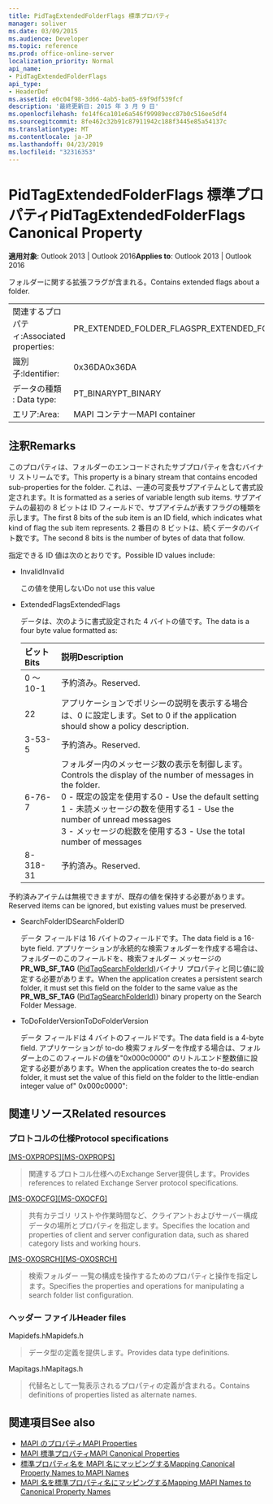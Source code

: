 ```yaml
---
title: PidTagExtendedFolderFlags 標準プロパティ
manager: soliver
ms.date: 03/09/2015
ms.audience: Developer
ms.topic: reference
ms.prod: office-online-server
localization_priority: Normal
api_name:
- PidTagExtendedFolderFlags
api_type:
- HeaderDef
ms.assetid: e0c04f98-3d66-4ab5-ba05-69f9df539fcf
description: '最終更新日: 2015 年 3 月 9 日'
ms.openlocfilehash: fe14f6ca101e6a546f99989ecc87b0c516ee5df4
ms.sourcegitcommit: 8fe462c32b91c87911942c188f3445e85a54137c
ms.translationtype: MT
ms.contentlocale: ja-JP
ms.lasthandoff: 04/23/2019
ms.locfileid: "32316353"
---
```

# <a name="pidtagextendedfolderflags-canonical-property"></a><span data-ttu-id="c4d3b-103">PidTagExtendedFolderFlags 標準プロパティ</span><span class="sxs-lookup"><span data-stu-id="c4d3b-103">PidTagExtendedFolderFlags Canonical Property</span></span>
 
<span data-ttu-id="c4d3b-104">**適用対象**: Outlook 2013 | Outlook 2016</span><span class="sxs-lookup"><span data-stu-id="c4d3b-104">**Applies to**: Outlook 2013 | Outlook 2016</span></span> 
  
<span data-ttu-id="c4d3b-105">フォルダーに関する拡張フラグが含まれる。</span><span class="sxs-lookup"><span data-stu-id="c4d3b-105">Contains extended flags about a folder.</span></span>
  
|||
|:-----|:-----|
|<span data-ttu-id="c4d3b-106">関連するプロパティ:</span><span class="sxs-lookup"><span data-stu-id="c4d3b-106">Associated properties:</span></span>  <br/> |<span data-ttu-id="c4d3b-107">PR_EXTENDED_FOLDER_FLAGS</span><span class="sxs-lookup"><span data-stu-id="c4d3b-107">PR_EXTENDED_FOLDER_FLAGS</span></span>  <br/> |
|<span data-ttu-id="c4d3b-108">識別子:</span><span class="sxs-lookup"><span data-stu-id="c4d3b-108">Identifier:</span></span>  <br/> |<span data-ttu-id="c4d3b-109">0x36DA</span><span class="sxs-lookup"><span data-stu-id="c4d3b-109">0x36DA</span></span>  <br/> |
|<span data-ttu-id="c4d3b-110">データの種類 : </span><span class="sxs-lookup"><span data-stu-id="c4d3b-110">Data type:</span></span>  <br/> |<span data-ttu-id="c4d3b-111">PT_BINARY</span><span class="sxs-lookup"><span data-stu-id="c4d3b-111">PT_BINARY</span></span>  <br/> |
|<span data-ttu-id="c4d3b-112">エリア:</span><span class="sxs-lookup"><span data-stu-id="c4d3b-112">Area:</span></span>  <br/> |<span data-ttu-id="c4d3b-113">MAPI コンテナー</span><span class="sxs-lookup"><span data-stu-id="c4d3b-113">MAPI container</span></span>  <br/> |
   
## <a name="remarks"></a><span data-ttu-id="c4d3b-114">注釈</span><span class="sxs-lookup"><span data-stu-id="c4d3b-114">Remarks</span></span>

<span data-ttu-id="c4d3b-115">このプロパティは、フォルダーのエンコードされたサブプロパティを含むバイナリ ストリームです。</span><span class="sxs-lookup"><span data-stu-id="c4d3b-115">This property is a binary stream that contains encoded sub-properties for the folder.</span></span> <span data-ttu-id="c4d3b-116">これは、一連の可変長サブアイテムとして書式設定されます。</span><span class="sxs-lookup"><span data-stu-id="c4d3b-116">It is formatted as a series of variable length sub items.</span></span> <span data-ttu-id="c4d3b-117">サブアイテムの最初の 8 ビットは ID フィールドで、サブアイテムが表すフラグの種類を示します。</span><span class="sxs-lookup"><span data-stu-id="c4d3b-117">The first 8 bits of the sub item is an ID field, which indicates what kind of flag the sub item represents.</span></span> <span data-ttu-id="c4d3b-118">2 番目の 8 ビットは、続くデータのバイト数です。</span><span class="sxs-lookup"><span data-stu-id="c4d3b-118">The second 8 bits is the number of bytes of data that follow.</span></span>
  
<span data-ttu-id="c4d3b-119">指定できる ID 値は次のとおりです。</span><span class="sxs-lookup"><span data-stu-id="c4d3b-119">Possible ID values include:</span></span>
  
- <span data-ttu-id="c4d3b-120">Invalid</span><span class="sxs-lookup"><span data-stu-id="c4d3b-120">Invalid</span></span>
    
   <span data-ttu-id="c4d3b-121">この値を使用しない</span><span class="sxs-lookup"><span data-stu-id="c4d3b-121">Do not use this value</span></span>
    
- <span data-ttu-id="c4d3b-122">ExtendedFlags</span><span class="sxs-lookup"><span data-stu-id="c4d3b-122">ExtendedFlags</span></span>
    
   <span data-ttu-id="c4d3b-123">データは、次のように書式設定された 4 バイトの値です。</span><span class="sxs-lookup"><span data-stu-id="c4d3b-123">The data is a four byte value formatted as:</span></span>
    
   |<span data-ttu-id="c4d3b-124">**ビット**</span><span class="sxs-lookup"><span data-stu-id="c4d3b-124">**Bits**</span></span>|<span data-ttu-id="c4d3b-125">**説明**</span><span class="sxs-lookup"><span data-stu-id="c4d3b-125">**Description**</span></span>|
   |:-----|:-----|
   |<span data-ttu-id="c4d3b-126">0 ～ 1</span><span class="sxs-lookup"><span data-stu-id="c4d3b-126">0-1</span></span>  <br/> |<span data-ttu-id="c4d3b-127">予約済み。</span><span class="sxs-lookup"><span data-stu-id="c4d3b-127">Reserved.</span></span>  <br/> |
   |<span data-ttu-id="c4d3b-128">2</span><span class="sxs-lookup"><span data-stu-id="c4d3b-128">2</span></span>  <br/> |<span data-ttu-id="c4d3b-129">アプリケーションでポリシーの説明を表示する場合は、0 に設定します。</span><span class="sxs-lookup"><span data-stu-id="c4d3b-129">Set to 0 if the application should show a policy description.</span></span>  <br/> |
   |<span data-ttu-id="c4d3b-130">3-5</span><span class="sxs-lookup"><span data-stu-id="c4d3b-130">3-5</span></span>  <br/> |<span data-ttu-id="c4d3b-131">予約済み。</span><span class="sxs-lookup"><span data-stu-id="c4d3b-131">Reserved.</span></span>  <br/> |
   |<span data-ttu-id="c4d3b-132">6-7</span><span class="sxs-lookup"><span data-stu-id="c4d3b-132">6-7</span></span>  <br/> |<span data-ttu-id="c4d3b-133">フォルダー内のメッセージ数の表示を制御します。</span><span class="sxs-lookup"><span data-stu-id="c4d3b-133">Controls the display of the number of messages in the folder.</span></span>  <br/> <span data-ttu-id="c4d3b-134">0 - 既定の設定を使用する</span><span class="sxs-lookup"><span data-stu-id="c4d3b-134">0 - Use the default setting</span></span>  <br/> <span data-ttu-id="c4d3b-135">1 - 未読メッセージの数を使用する</span><span class="sxs-lookup"><span data-stu-id="c4d3b-135">1 - Use the number of unread messages</span></span>  <br/> <span data-ttu-id="c4d3b-136">3 - メッセージの総数を使用する</span><span class="sxs-lookup"><span data-stu-id="c4d3b-136">3 - Use the total number of messages</span></span>  <br/> |
   |<span data-ttu-id="c4d3b-137">8-31</span><span class="sxs-lookup"><span data-stu-id="c4d3b-137">8-31</span></span>  <br/> |<span data-ttu-id="c4d3b-138">予約済み。</span><span class="sxs-lookup"><span data-stu-id="c4d3b-138">Reserved.</span></span>  <br/> |
   
<span data-ttu-id="c4d3b-139">予約済みアイテムは無視できますが、既存の値を保持する必要があります。</span><span class="sxs-lookup"><span data-stu-id="c4d3b-139">Reserved items can be ignored, but existing values must be preserved.</span></span>
    
- <span data-ttu-id="c4d3b-140">SearchFolderID</span><span class="sxs-lookup"><span data-stu-id="c4d3b-140">SearchFolderID</span></span>
    
   <span data-ttu-id="c4d3b-141">データ フィールドは 16 バイトのフィールドです。</span><span class="sxs-lookup"><span data-stu-id="c4d3b-141">The data field is a 16-byte field.</span></span> <span data-ttu-id="c4d3b-142">アプリケーションが永続的な検索フォルダーを作成する場合は、フォルダーのこのフィールドを、検索フォルダー メッセージの **PR_WB_SF_TAG** ([PidTagSearchFolderId)](pidtagsearchfolderid-canonical-property.md)バイナリ プロパティと同じ値に設定する必要があります。</span><span class="sxs-lookup"><span data-stu-id="c4d3b-142">When the application creates a persistent search folder, it must set this field on the folder to the same value as the **PR_WB_SF_TAG** ([PidTagSearchFolderId)](pidtagsearchfolderid-canonical-property.md)) binary property on the Search Folder Message.</span></span>
    
- <span data-ttu-id="c4d3b-143">ToDoFolderVersion</span><span class="sxs-lookup"><span data-stu-id="c4d3b-143">ToDoFolderVersion</span></span>
    
   <span data-ttu-id="c4d3b-144">データ フィールドは 4 バイトのフィールドです。</span><span class="sxs-lookup"><span data-stu-id="c4d3b-144">The data field is a 4-byte field.</span></span> <span data-ttu-id="c4d3b-145">アプリケーションが to-do 検索フォルダーを作成する場合は、フォルダー上のこのフィールドの値を"0x000c0000" のリトルエンド整数値に設定する必要があります。</span><span class="sxs-lookup"><span data-stu-id="c4d3b-145">When the application creates the to-do search folder, it must set the value of this field on the folder to the little-endian integer value of" 0x000c0000":</span></span>
    
## <a name="related-resources"></a><span data-ttu-id="c4d3b-146">関連リソース</span><span class="sxs-lookup"><span data-stu-id="c4d3b-146">Related resources</span></span>

### <a name="protocol-specifications"></a><span data-ttu-id="c4d3b-147">プロトコルの仕様</span><span class="sxs-lookup"><span data-stu-id="c4d3b-147">Protocol specifications</span></span>

<span data-ttu-id="c4d3b-148">[[MS-OXPROPS]](https://msdn.microsoft.com/library/f6ab1613-aefe-447d-a49c-18217230b148%28Office.15%29.aspx)</span><span class="sxs-lookup"><span data-stu-id="c4d3b-148">[[MS-OXPROPS]](https://msdn.microsoft.com/library/f6ab1613-aefe-447d-a49c-18217230b148%28Office.15%29.aspx)</span></span>
  
> <span data-ttu-id="c4d3b-149">関連するプロトコル仕様へのExchange Server提供します。</span><span class="sxs-lookup"><span data-stu-id="c4d3b-149">Provides references to related Exchange Server protocol specifications.</span></span>
    
<span data-ttu-id="c4d3b-150">[[MS-OXOCFG]](https://msdn.microsoft.com/library/7d466dd5-c156-4da9-9a01-75c78e7e1a67%28Office.15%29.aspx)</span><span class="sxs-lookup"><span data-stu-id="c4d3b-150">[[MS-OXOCFG]](https://msdn.microsoft.com/library/7d466dd5-c156-4da9-9a01-75c78e7e1a67%28Office.15%29.aspx)</span></span>
  
> <span data-ttu-id="c4d3b-151">共有カテゴリ リストや作業時間など、クライアントおよびサーバー構成データの場所とプロパティを指定します。</span><span class="sxs-lookup"><span data-stu-id="c4d3b-151">Specifies the location and properties of client and server configuration data, such as shared category lists and working hours.</span></span>
    
<span data-ttu-id="c4d3b-152">[[MS-OXOSRCH]](https://msdn.microsoft.com/library/c72e49b8-78c7-4483-ad65-e46e9133673b%28Office.15%29.aspx)</span><span class="sxs-lookup"><span data-stu-id="c4d3b-152">[[MS-OXOSRCH]](https://msdn.microsoft.com/library/c72e49b8-78c7-4483-ad65-e46e9133673b%28Office.15%29.aspx)</span></span>
  
> <span data-ttu-id="c4d3b-153">検索フォルダー 一覧の構成を操作するためのプロパティと操作を指定します。</span><span class="sxs-lookup"><span data-stu-id="c4d3b-153">Specifies the properties and operations for manipulating a search folder list configuration.</span></span>
    
### <a name="header-files"></a><span data-ttu-id="c4d3b-154">ヘッダー ファイル</span><span class="sxs-lookup"><span data-stu-id="c4d3b-154">Header files</span></span>

<span data-ttu-id="c4d3b-155">Mapidefs.h</span><span class="sxs-lookup"><span data-stu-id="c4d3b-155">Mapidefs.h</span></span>
  
> <span data-ttu-id="c4d3b-156">データ型の定義を提供します。</span><span class="sxs-lookup"><span data-stu-id="c4d3b-156">Provides data type definitions.</span></span>
    
<span data-ttu-id="c4d3b-157">Mapitags.h</span><span class="sxs-lookup"><span data-stu-id="c4d3b-157">Mapitags.h</span></span>
  
> <span data-ttu-id="c4d3b-158">代替名として一覧表示されるプロパティの定義が含まれる。</span><span class="sxs-lookup"><span data-stu-id="c4d3b-158">Contains definitions of properties listed as alternate names.</span></span>
    
## <a name="see-also"></a><span data-ttu-id="c4d3b-159">関連項目</span><span class="sxs-lookup"><span data-stu-id="c4d3b-159">See also</span></span>

- [<span data-ttu-id="c4d3b-160">MAPI のプロパティ</span><span class="sxs-lookup"><span data-stu-id="c4d3b-160">MAPI Properties</span></span>](mapi-properties.md)
- [<span data-ttu-id="c4d3b-161">MAPI 標準プロパティ</span><span class="sxs-lookup"><span data-stu-id="c4d3b-161">MAPI Canonical Properties</span></span>](mapi-canonical-properties.md)
- [<span data-ttu-id="c4d3b-162">標準プロパティ名を MAPI 名にマッピングする</span><span class="sxs-lookup"><span data-stu-id="c4d3b-162">Mapping Canonical Property Names to MAPI Names</span></span>](mapping-canonical-property-names-to-mapi-names.md)
- [<span data-ttu-id="c4d3b-163">MAPI 名を標準プロパティ名にマッピングする</span><span class="sxs-lookup"><span data-stu-id="c4d3b-163">Mapping MAPI Names to Canonical Property Names</span></span>](mapping-mapi-names-to-canonical-property-names.md)

